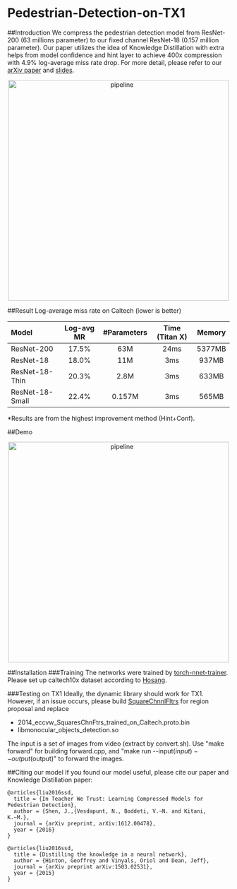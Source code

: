 # Pedestrian-Detection-on-TX1

##Introduction
We compress the pedestrian detection model from ResNet-200 (63 millions parameter) to our fixed channel ResNet-18 (0.157 million parameter). Our paper utilizes the idea of Knowledge Distillation with extra helps from model confidence and hint layer to achieve 400x compression with 4.9% log-average miss rate drop. For more detail, please refer to our [arXiv paper](https://arxiv.org/abs/1612.00478) and [slides](https://noranart.github.io/files/slides.pptx).

<p align="center">
<img src="https://noranart.github.io/img/composite_kd.png" alt="pipeline" width="500px">
</p>

##Result
Log-average miss rate on Caltech (lower is better)

| Model | Log-avg MR | #Parameters | Time (Titan X) | Memory |
|:-------|:-----:|:-------:|:-------:|:-------:|
| ResNet-200 | 17.5% | 63M | 24ms | 5377MB |
| ResNet-18 | 18.0% | 11M | 3ms | 937MB |
| ResNet-18-Thin | 20.3% | 2.8M | 3ms | 633MB |
| ResNet-18-Small | 22.4% | 0.157M | 3ms | 565MB |
*Results are from the highest improvement method (Hint+Conf).


##Demo
<p align="center">
<a href="https://www.youtube.com/watch?v=36RSc1ZuNvE"><img src="https://img.youtube.com/vi/36RSc1ZuNvE/0.jpg" alt="pipeline" width="500px"></a>
</p>

##Installation
###Training
The networks were trained by [torch-nnet-trainer](https://github.com/jonathanasdf/torch-nnet-trainer/tree/ffd5a933e731556ab9eff7e0d160848166c95a1a). 
Please set up caltech10x dataset according to [Hosang](https://www.mpi-inf.mpg.de/departments/computer-vision-and-multimodal-computing/research/people-detection-pose-estimation-and-tracking/taking-a-deeper-look-at-pedestrians/).

###Testing on TX1
Ideally, the dynamic library should work for TX1. However, if an issue occurs, please build [SquareChnnlFltrs](https://bitbucket.org/rodrigob/doppia) for region proposal and replace
- 2014_eccvw_SquaresChnFtrs_trained_on_Caltech.proto.bin	
- libmonocular_objects_detection.so	

The input is a set of images from video (extract by convert.sh). Use "make forward" for building forward.cpp, and "make run --input($input) --output($output)" to forward the images.


##Citing our model
If you found our model useful, please cite our paper and Knowledge Distillation paper:

    @articles{liu2016ssd,
      title = {In Teacher We Trust: Learning Compressed Models for Pedestrian Detection},
      author = {Shen, J.,{Vesdapunt, N., Boddeti, V.~N. and Kitani, K.~M.},
      journal = {arXiv preprint, arXiv:1612.00478},
      year = {2016}
    }

    @articles{liu2016ssd,
      title = {Distilling the knowledge in a neural network},
      author = {Hinton, Geoffrey and Vinyals, Oriol and Dean, Jeff},
      journal = {arXiv preprint arXiv:1503.02531},
      year = {2015}
    }
